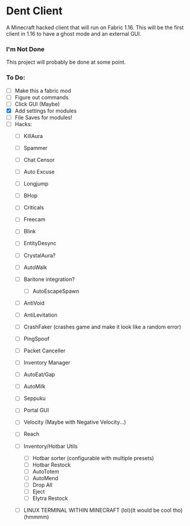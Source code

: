 # Dent Client
A Minecraft hacked client that will run on Fabric 1.16. This will be the first client in 1.16 to have a ghost mode and an external GUI.

### I'm Not Done
This project will probably be done at some point.

### To Do:
- [ ] Make this a fabric mod
- [ ] Figure out commands
- [ ] Click GUI (Maybe)
- [X] Add settings for modules
- [ ] File Saves for modules!
- [ ] Hacks:
	- [ ] KillAura
	- [ ] Spammer
	- [ ] Chat Censor
	- [ ] Auto Excuse
	- [ ] Longjump
	- [ ] BHop
	- [ ] Criticals
	- [ ] Freecam
	- [ ] Blink
	- [ ] EntityDesync
	- [ ] CrystalAura?
	- [ ] AutoWalk
	- [ ] Baritone integration?
		- [ ] AutoEscapeSpawn
	- [ ] AntiVoid
	- [ ] AntiLevitation
	- [ ] CrashFaker (crashes game and make it look like a random error)
	- [ ] PingSpoof
	- [ ] Packet Canceller
	- [ ] Inventory Manager
	- [ ] AutoEat/Gap
	- [ ] AutoMilk
	- [ ] Seppuku
	- [ ] Portal GUI
	- [ ] Velocity (Maybe with Negative Velocity...)
	- [ ] Reach
	- [ ] Inventory/Hotbar Utils
		- [ ] Hotbar sorter (configurable with multiple presets)
		- [ ] Hotbar Restock
		- [ ] AutoTotem
		- [ ] AutoMend
		- [ ] Drop All
		- [ ] Eject
		- [ ] Elytra Restock
	- [ ] LINUX TERMINAL WITHIN MINECRAFT (lol)(It would be cool tho)(hmmmm)
	 
	
